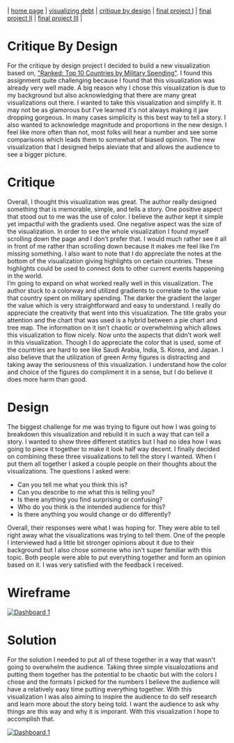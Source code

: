 | [home page](https://jhorton25.github.io/Portfolio/) | [visualizing debt](visualizing-government-debt.md) | [critique by design](critique-by-design.md) | [final project I](final-project-part-one) | [final project II](final-project-part-two) | [final project III](final-project-part-three) |

# Critique By Design
For the critique by design project I decided to build a new visualization based on, ["Ranked: Top 10 Countries by Military Spending"](https://www.visualcapitalist.com/ranked-top-10-countries-by-military-spending/). I found this assignment quite challenging because I found that this visualization was already very well made. A big reason why I chose this visualization is due to my background but also acknowledging that there are many great visualizations out there. I wanted to take this visualization and simplify it. It may not be as glamorous but I've learned it's not always making it jaw dropping gorgeous. In many cases simplicity is this best way to tell a story. I also wanted to acknowledge magnitude and proportions in the new design. I feel like more often than not, most folks will hear a number and see some comparisons which leads them to somewhat of biased opinion. The new visualization that I designed helps aleviate that and allows the audience to see a bigger picture.  

# Critique 
Overall, I thought this visualization was great. The author really designed something that is memorable, simple, and tells a story. One positive aspect that stood out to me was the use of color. I believe the author kept it simple yet impactful with the gradients used. One negative aspect was the size of the visualization. In order to see the whole visualization I found myself scrolling down the page and I don’t prefer that. I would much rather see it all in front of me rather than scrolling down because it makes me feel like I’m missing something. I also want to note that I do appreciate the notes at the bottom of the visualization giving highlights on certain countries. These highlights could be used to connect dots to other current events happening in the world.   
I’m going to expand on what worked really well in this visualization. The author stuck to a colorway and utilized gradients to correlate to the value that country spent on military spending. The darker the gradient the larger the value which is very straightforward and easy to understand. I really do appreciate the creativity that went into this visualization. The title grabs your attention and the chart that was used is a hybrid between a pie chart and tree map. The information on it isn’t chaotic or overwhelming which allows this visualization to flow nicely. 
Now unto the aspects that didn’t work well in this visualization. Though I do appreciate the color that is used, some of the countries are hard to see like Saudi Arabia, India, S. Korea, and Japan. I also believe that the utilization of green Army figures is distracting and taking away the seriousness of this visualization. I understand how the color and choice of the figures do compliment it in a sense, but I do believe it does more harm than good. 

# Design 
The biggest challenge for me was trying to figure out how I was going to breakdown this visualization and rebuild it in such a way that can tell a story. I wanted to show three different statitics but I had no idea how I was going to piece it together to make it look half way decent. I finally decided on combining these three visualizations to tell the story I wanted. When I put them all together I asked a couple people on their thoughts about the visualizations. The questions I asked were: 
- Can you tell me what you think this is?
- Can you describe to me what this is telling you?
- Is there anything you find surprising or confusing?
- Who do you think is the intended audience for this?
- Is there anything you would change or do differently?
  
Overall, their responses were what I was hoping for. They were able to tell right away what the visualizations was trying to tell them. One of the people I interviewed had a little bit stronger opinions about it due to their background but I also chose someone who isn't super familiar with this topic. Both people were able to put everything together and form an opinion based on it. I was very satisfied with the feedback I received. 

# Wireframe 
<div class='tableauPlaceholder' id='viz1707072772493' style='position: relative'><noscript><a href='#'><img alt='Dashboard 1 ' src='https:&#47;&#47;public.tableau.com&#47;static&#47;images&#47;Ho&#47;Homework34_17067254216230&#47;Dashboard1&#47;1_rss.png' style='border: none' /></a></noscript><object class='tableauViz'  style='display:none;'><param name='host_url' value='https%3A%2F%2Fpublic.tableau.com%2F' /> <param name='embed_code_version' value='3' /> <param name='site_root' value='' /><param name='name' value='Homework34_17067254216230&#47;Dashboard1' /><param name='tabs' value='no' /><param name='toolbar' value='yes' /><param name='static_image' value='https:&#47;&#47;public.tableau.com&#47;static&#47;images&#47;Ho&#47;Homework34_17067254216230&#47;Dashboard1&#47;1.png' /> <param name='animate_transition' value='yes' /><param name='display_static_image' value='yes' /><param name='display_spinner' value='yes' /><param name='display_overlay' value='yes' /><param name='display_count' value='yes' /><param name='language' value='en-US' /><param name='filter' value='publish=yes' /></object></div>
<script type='text/javascript'>                    
var divElement = document.getElementById('viz1707072772493');                    
var vizElement = divElement.getElementsByTagName('object')[0];                    
if ( divElement.offsetWidth > 800 ) { vizElement.style.width='1000px';vizElement.style.height='827px';} 
else if ( divElement.offsetWidth > 500 ) { vizElement.style.width='1000px';vizElement.style.height='827px';} 
else { vizElement.style.width='100%';vizElement.style.height='927px';}                     
var scriptElement = document.createElement('script');                    
scriptElement.src = 'https://public.tableau.com/javascripts/api/viz_v1.js';                    
vizElement.parentNode.insertBefore(scriptElement, vizElement);                
</script>

# Solution
For the solution I needed to put all of these together in a way that wasn't going to overwhelm the audience. Taking three simple visualozations and putting them together has the potential to be chaotic but with the colors I chose and the formats I picked for the numbers I believe the audience will have a relatively easy time putting everything together. With this visualization I was also aiming to inspire the audience to do self research and learn more about the story being told. I want the audience to ask why things are this way and why it is imporant. With this visualization I hope to accomplish that. 

<div class='tableauPlaceholder' id='viz1707070755123' style='position: relative'><noscript><a href='#'><img alt='Dashboard 1 ' src='https:&#47;&#47;public.tableau.com&#47;static&#47;images&#47;Ho&#47;Homework34_17067254216230&#47;Dashboard1&#47;1_rss.png' style='border: none' /></a></noscript><object class='tableauViz'  style='display:none;'><param name='host_url' value='https%3A%2F%2Fpublic.tableau.com%2F' /> <param name='embed_code_version' value='3' /> <param name='site_root' value='' /><param name='name' value='Homework34_17067254216230&#47;Dashboard1' /><param name='tabs' value='no' /><param name='toolbar' value='yes' /><param name='static_image' value='https:&#47;&#47;public.tableau.com&#47;static&#47;images&#47;Ho&#47;Homework34_17067254216230&#47;Dashboard1&#47;1.png' /> <param name='animate_transition' value='yes' /><param name='display_static_image' value='yes' /><param name='display_spinner' value='yes' /><param name='display_overlay' value='yes' /><param name='display_count' value='yes' /><param name='language' value='en-US' /><param name='filter' value='publish=yes' /></object></div>
<script type='text/javascript'>
var divElement = document.getElementById('viz1707070755123');
var vizElement = divElement.getElementsByTagName('object')[0]; 
if ( divElement.offsetWidth > 800 ) { vizElement.style.width='1000px'; vizElement.style.height='827px';} 
else if ( divElement.offsetWidth > 500 ) { vizElement.style.width='1000px';vizElement.style.height='827px';} 
else { vizElement.style.width='100%';vizElement.style.height='927px';}                    
var scriptElement = document.createElement('script');                    
scriptElement.src = 'https://public.tableau.com/javascripts/api/viz_v1.js';
vizElement.parentNode.insertBefore(scriptElement, vizElement);              
</script>
